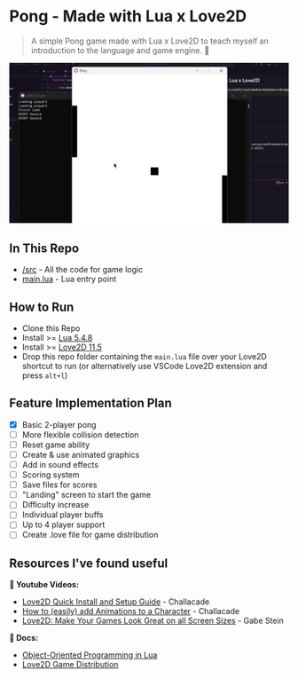 # Pong - Made with Lua x Love2D

> A simple Pong game made with Lua x Love2D to teach myself an introduction to the language and game engine. 👾

![Pong Demo Image](image.png)

## In This Repo
* [/src](/src/) - All the code for game logic
* [main.lua](main.lua) - Lua entry point

## How to Run
* Clone this Repo
* Install >= [Lua 5.4.8](https://www.lua.org/download.html)
* Install >= [Love2D 11.5](https://love2d.org/)
* Drop this repo folder containing the `main.lua` file over your Love2D shortcut to run (or alternatively use VSCode Love2D extension and press `alt+l`)


## Feature Implementation Plan
- [x] Basic 2-player pong
- [ ] More flexible collision detection
- [ ] Reset game ability
- [ ] Create & use animated graphics
- [ ] Add in sound effects
- [ ] Scoring system
- [ ] Save files for scores
- [ ] "Landing" screen to start the game
- [ ] Difficulty increase
- [ ] Individual player buffs
- [ ] Up to 4 player support
- [ ] Create .love file for game distribution

## Resources I've found useful

**🎥 Youtube Videos:**
* [Love2D Quick Install and Setup Guide](https://www.youtube.com/watch?v=kpxkQldiNPU) - Challacade
* [How to (easily) add Animations to a Character](https://www.youtube.com/watch?v=ON7fpPIVtg8) - Challacade
* [Love2D: Make Your Games Look Great on all Screen Sizes](https://www.youtube.com/watch?v=tjWdGLJFpXU) - Gabe Stein

**📃 Docs:**
* [Object-Oriented Programming in Lua](https://www.lua.org/pil/16.html)
* [Love2D Game Distribution](https://love2d.org/wiki/Game_Distribution)